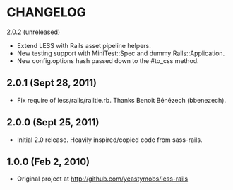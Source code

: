 CHANGELOG
=========

2.0.2 (unreleased)

* Extend LESS with Rails asset pipeline helpers.
* New testing support with MiniTest::Spec and dummy Rails::Application.
* New config.options hash passed down to the #to_css method.


2.0.1 (Sept 28, 2011)
---------------------

* Fix require of less/rails/railtie.rb. Thanks Benoit Bénézech (bbenezech).


2.0.0 (Sept 25, 2011)
---------------------

* Initial 2.0 release. Heavily inspired/copied code from sass-rails.


1.0.0 (Feb 2, 2010)
-------------------

* Original project at http://github.com/yeastymobs/less-rails

